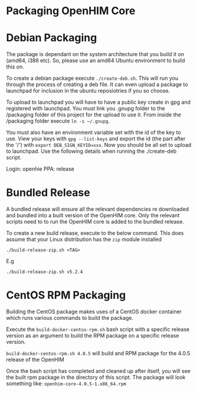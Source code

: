 Packaging OpenHIM Core
=====================================

# Debian Packaging

The package is dependant on the system architecture that you build it on (amd64, i386 etc). So, please use an amd64 Ubuntu environment to build this on.

To create a debian package execute `./create-deb.sh`. This will run you through the process of creating a deb file. It can even upload a package to launchpad for inclusion in the ubuntu reposiotries if you so choose.

To upload to launchpad you will have to have a public key create in gpg and registered with launchpad. You must link you .gnupg folder to the /packaging folder of this project for the upload to use it. From inside the /packaging folder execute `ln -s ~/.gnupg`.

You must also have an environment variable set with the id of the key to use. View your keys with `gpg --list-keys` and export the id (the part after the '/') with `export DEB_SIGN_KEYID=xxx`. Now you should be all set to upload to launchpad. Use the following details when running the ./create-deb script.

Login: openhie
PPA: release

# Bundled Release

A bundled release will ensure all the relevant dependencies re downloaded and bundled into a built version of the OpenHIM core. Only the relevant scripts need to to run the OpenHIM core is added to the bundled release.

To create a new build release, execute to the below command. This does assume that your Linux distribution has the `zip` module installed

`./build-release-zip.sh <TAG>`

E.g

`./build-release-zip.sh v5.2.4`

# CentOS RPM Packaging

Building the CentOS package makes uses of a CentOS docker container which runs various commands to build the package.

Execute the `build-docker-centos-rpm.sh` bash script with a specific release version as an argument to build the RPM package on a specific release version.

`build-docker-centos-rpm.sh 4.0.5` will build and RPM package for the 4.0.5 release of the OpenHIM

Once the bash script has completed and cleaned up after itself, you will see the built rpm package in the directory of this script. The package will look something like:
`openhim-core-4.0.5-1.x86_64.rpm`
